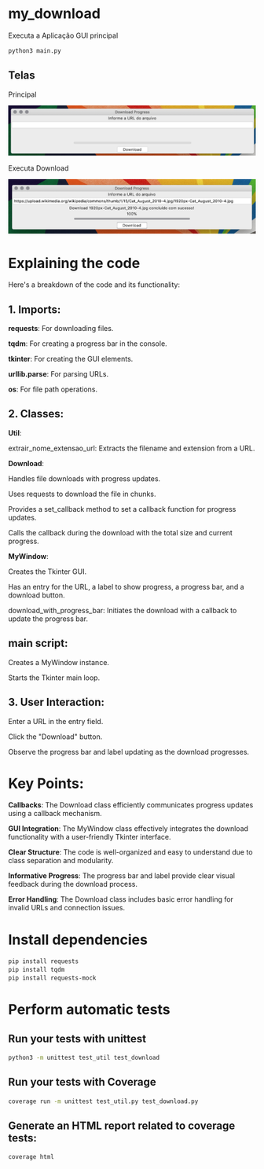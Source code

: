 # my_download

Executa a Aplicação GUI principal 

```bash
python3 main.py
```

## Telas

Principal 

![Tela Principal](https://github.com/armandossrecife/my_download/blob/main/docs/tela_principal.png)

Executa Download 

![Executa Download](https://github.com/armandossrecife/my_download/blob/main/docs/executa_download.png)

# Explaining the code

Here's a breakdown of the code and its functionality:

## 1. Imports:

**requests**: For downloading files.

**tqdm**: For creating a progress bar in the console.

**tkinter**: For creating the GUI elements.

**urllib.parse**: For parsing URLs.

**os**: For file path operations.

## 2. Classes:

**Util**:

extrair_nome_extensao_url: Extracts the filename and extension from a URL.

**Download**:

Handles file downloads with progress updates.

Uses requests to download the file in chunks.

Provides a set_callback method to set a callback function for progress updates.

Calls the callback during the download with the total size and current progress.

**MyWindow**:

Creates the Tkinter GUI.

Has an entry for the URL, a label to show progress, a progress bar, and a download button.

download_with_progress_bar: Initiates the download with a callback to update the progress bar.

## main script:

Creates a MyWindow instance.

Starts the Tkinter main loop.

## 3. User Interaction:

Enter a URL in the entry field.

Click the "Download" button.

Observe the progress bar and label updating as the download progresses.

# Key Points:

**Callbacks**: The Download class efficiently communicates progress updates using a callback mechanism.

**GUI Integration**: The MyWindow class effectively integrates the download functionality with a user-friendly Tkinter interface.

**Clear Structure**: The code is well-organized and easy to understand due to class separation and modularity.

**Informative Progress**: The progress bar and label provide clear visual feedback during the download process.

**Error Handling**: The Download class includes basic error handling for invalid URLs and connection issues.

# Install dependencies

```bash
pip install requests
pip install tqdm
pip install requests-mock
```

# Perform automatic tests

## Run your tests with unittest

```bash
python3 -m unittest test_util test_download
```

## Run your tests with Coverage
  
```bash
coverage run -m unittest test_util.py test_download.py
```

## Generate an HTML report related to coverage tests:

```bash
coverage html
```